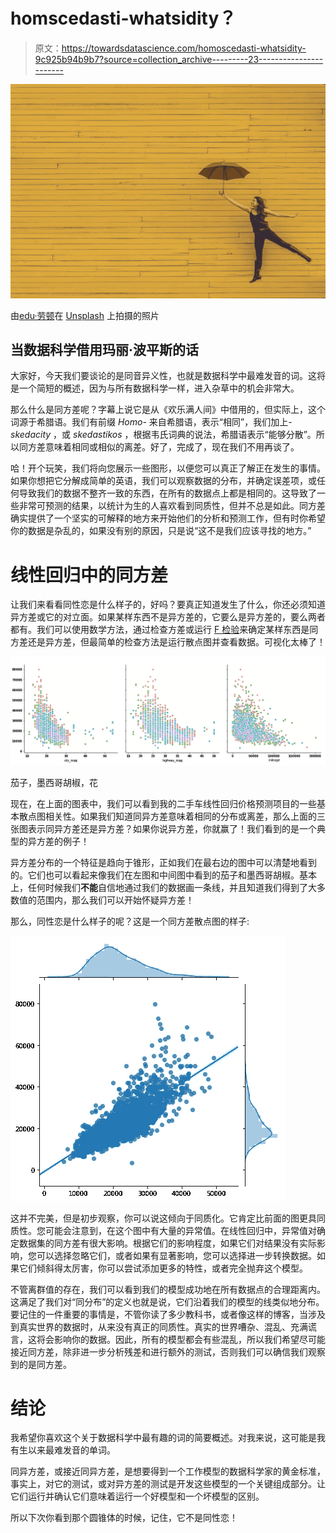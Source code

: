 # homscedasti-whatsidity？

> 原文：<https://towardsdatascience.com/homoscedasti-whatsidity-9c925b94b9b7?source=collection_archive---------23----------------------->

![](img/31fd15e2525463bd5266e4711134df58.png)

由[edu·劳顿](https://unsplash.com/@edulauton?utm_source=unsplash&utm_medium=referral&utm_content=creditCopyText)在 [Unsplash](https://unsplash.com/s/photos/flying-umbrella?utm_source=unsplash&utm_medium=referral&utm_content=creditCopyText) 上拍摄的照片

## 当数据科学借用玛丽·波平斯的话

大家好，今天我们要谈论的是同音异义性，也就是数据科学中最难发音的词。这将是一个简短的概述，因为与所有数据科学一样，进入杂草中的机会非常大。

那么什么是同方差呢？字幕上说它是从《欢乐满人间》中借用的，但实际上，这个词源于希腊语。我们有前缀 *Homo-* 来自希腊语，表示“相同”，我们加上- *skedacity* ，或 *skedastikos* ，根据韦氏词典的说法，希腊语表示“能够分散”。所以同方差意味着相同或相似的离差。好了，完成了，现在我们不用再谈了。

哈！开个玩笑，我们将向您展示一些图形，以便您可以真正了解正在发生的事情。如果你想把它分解成简单的英语，我们可以观察数据的分布，并确定误差项，或任何导致我们的数据不整齐一致的东西，在所有的数据点上都是相同的。这导致了一些非常可预测的结果，以统计为生的人喜欢看到同质性，但并不总是如此。同方差确实提供了一个坚实的可解释的地方来开始他们的分析和预测工作，但有时你希望你的数据是杂乱的，如果没有别的原因，只是说“这不是我们应该寻找的地方。”

# 线性回归中的同方差

让我们来看看同性恋是什么样子的，好吗？要真正知道发生了什么，你还必须知道异方差或它的对立面。如果某样东西不是异方差的，它要么是异方差的，要么两者都有。我们可以使用数学方法，通过检查方差或运行 [F 检验](https://en.wikipedia.org/wiki/F-test)来确定某样东西是同方差还是异方差，但最简单的检查方法是运行散点图并查看数据。可视化太棒了！

![](img/14e92ff77f8d226b2016c16f8567d67d.png)

茄子，墨西哥胡椒，花

现在，在上面的图表中，我们可以看到我的二手车线性回归价格预测项目的一些基本散点图相关性。如果我们知道同异方差意味着相同的分布或离差，那么上面的三张图表示同异方差还是异方差？如果你说异方差，你就赢了！我们看到的是一个典型的异方差的例子！

异方差分布的一个特征是趋向于锥形，正如我们在最右边的图中可以清楚地看到的。它们也可以看起来像我们在左图和中间图中看到的茄子和墨西哥胡椒。基本上，任何时候我们**不能**自信地通过我们的数据画一条线，并且知道我们得到了大多数值的范围内，那么我们可以开始怀疑异方差！

那么，同性恋是什么样子的呢？这是一个同方差散点图的样子:

![](img/7ff091a9b003e9288fddbb797fd96cd7.png)

这并不完美，但是初步观察，你可以说这倾向于同质化。它肯定比前面的图更具同质性。您可能会注意到，在这个图中有大量的异常值。在线性回归中，异常值对确定数据集的同方差有很大影响。根据它们的影响程度，如果它们对结果没有实际影响，您可以选择忽略它们，或者如果有显著影响，您可以选择进一步转换数据。如果它们倾斜得太厉害，你可以尝试添加更多的特性，或者完全抛弃这个模型。

不管离群值的存在，我们可以看到我们的模型成功地在所有数据点的合理距离内。这满足了我们对“同分布”的定义也就是说，它们沿着我们的模型的线类似地分布。要记住的一件重要的事情是，不管你读了多少教科书，或者像这样的博客，当涉及到真实世界的数据时，从来没有真正的同质性。真实的世界嘈杂、混乱、充满谎言，这将会影响你的数据。因此，所有的模型都会有些混乱，所以我们希望尽可能接近同方差，除非进一步分析残差和进行额外的测试，否则我们可以确信我们观察到的是同方差。

# 结论

我希望你喜欢这个关于数据科学中最有趣的词的简要概述。对我来说，这可能是我有生以来最难发音的单词。

同异方差，或接近同异方差，是想要得到一个工作模型的数据科学家的黄金标准，事实上，对它的测试，或对异方差的测试是开发这些模型的一个关键组成部分。让它们运行并确认它们意味着运行一个好模型和一个坏模型的区别。

所以下次你看到那个圆锥体的时候，记住，它不是同性恋！